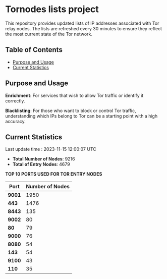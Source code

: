 # Tornodes lists project

This repository provides updated lists of IP addresses associated with Tor relay nodes. The lists are refreshed every 30 minutes to ensure they reflect the most current state of the Tor network.

## Table of Contents

- [Purpose and Usage](#purpose-and-usage)
- [Current Statistics](#current-statistics)


## Purpose and Usage

**Enrichment**: For services that wish to allow Tor traffic or identify it correctly.

**Blacklisting**: For those who want to block or control Tor traffic, understanding which IPs belong to Tor can be a starting point with a high accuracy.

## Current Statistics

Last update time : 2023-11-15 12:00:07 UTC

- **Total Number of Nodes**: 9216
- **Total of Entry Nodes**: 4679

**TOP 10 PORTS USED FOR TOR ENTRY NODES**

| **Port** | **Number of Nodes** |
|------|-----------------|
| **9001**   | 1950  |
| **443**   | 1476  |
| **8443**   | 135  |
| **9002**   | 80  |
| **80**   | 79  |
| **9000**   | 76  |
| **8080**   | 54  |
| **143**   | 54  |
| **9100**   | 43  |
| **110**   | 35  |

